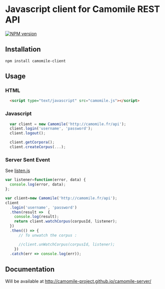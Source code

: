 # Javascript client for Camomile REST API

[![NPM version](https://img.shields.io/npm/v/camomile-client.svg)](https://www.npmjs.com/package/camomile-client)

## Installation

`npm install camomile-client`

## Usage

### HTML

```html
  <script type="text/javascript" src="camomile.js"></script>
```

### Javascript

```javascript
  var client = new Camomile('http://camomile.fr/api');
  client.login('username', 'password');
  client.logout();

  client.getCorpora();
  client.createCorpus(...);

```

### Server Sent Event

See [listen.js](examples/listen.js)

```javascript
var listener=function(error, data) {
  console.log(error, data);
};

var client=new Camomile('http://camomile.fr/api');
client
  .login('username', 'password')
  .then(result =>  {
    console.log(result);
    return client.watchCorpus(corpusId, listener);
  })
  .then(() => {
      // To unwatch the corpus :

      //client.unWatchCorpus(corpusId, listener);
    })
  .catch(err => console.log(err));
```

## Documentation

Will be available at http://camomile-project.github.io/camomile-server/ 
